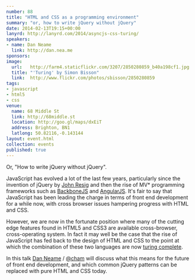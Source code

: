 ```yaml
---
number: 88
title: "HTML and CSS as a programming environment"
summary: "or, how to write jQuery without jQuery"
date: 2014-02-13T19:15+00:00
lanyrd: http://lanyrd.com/2014/asyncjs-css-turing/
speakers:
- name: Dan Neame
  link: http://dan.nea.me
sponsors:
image:
  url:   http://farm4.staticflickr.com/3207/2850280859_b40a198cf1.jpg
  title: "'Turing' by Simon Bisson"
  link:  http://www.flickr.com/photos/sbisson/2850280859
tags:
- javascript
- html5
- css
venue:
  name: 68 Middle St
  link: http://68middle.st
  location: http://goo.gl/maps/dxEiT
  address: Brighton, BN1
  latlong: 50.82116,-0.143144
layout: event.html
collection: events
published: true
---
```


Or, "How to write jQuery without jQuery".

JavaScript has evolved a lot of the last few years, particularly since the invention of jQuery by [John Resig](http://ejohn.org/) and then the rise of MV* programming frameworks such as [BackboneJS](http://backbonejs.org/) and [AngularJS](http://angularjs.org/). It's fair to say that JavaScript has been leading the charge in terms of front end development for a while now, with cross browser issues hampering progress with HTML and CSS.

However, we are now in the fortunate position where many of the cutting edge features found in HTML5 and CSS3 are available cross-browser, cross-operating system. In fact it may well be the case that the rise of JavaScript has fed back to the design of HTML and CSS to the point at which the combination of these two languages are now [turing complete](http://en.wikipedia.org/wiki/Turing_completeness).

In this talk [Dan Neame](http://dan.nea.me) / [@cham](http://twitter.com/cham) will discuss what this means for the future of front end development, and which common jQuery patterns can be replaced with pure HTML and CSS today.

